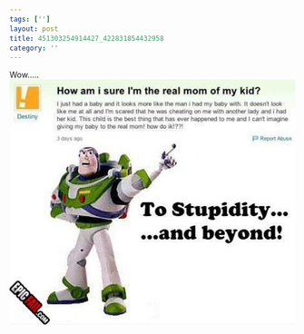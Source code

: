 ```yaml
---
tags: ['']
layout: post
title: 451303254914427_422831854432958
category: ''
---
```

Wow.....
![451303254914427_422831854432958](/uploads/2012-10-23-451303254914427_422831854432958.jpg)
